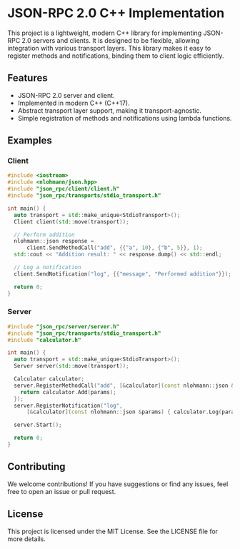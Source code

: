 # JSON-RPC 2.0 C++ Implementation

This project is a lightweight, modern C++ library for implementing JSON-RPC 2.0 servers and clients. It is designed to be flexible, allowing integration with various transport layers. This library makes it easy to register methods and notifications, binding them to client logic efficiently.

## Features

- JSON-RPC 2.0 server and client.
- Implemented in modern C++ (C++17).
- Abstract transport layer support, making it transport-agnostic.
- Simple registration of methods and notifications using lambda functions.

## Examples

### Client

```cpp
#include <iostream>
#include <nlohmann/json.hpp>
#include "json_rpc/client/client.h"
#include "json_rpc/transports/stdio_transport.h"

int main() {
  auto transport = std::make_unique<StdioTransport>();
  Client client(std::move(transport));

  // Perform addition
  nlohmann::json response =
      client.SendMethodCall("add", {{"a", 10}, {"b", 5}}, 1);
  std::cout << "Addition result: " << response.dump() << std::endl;

  // Log a notification
  client.SendNotification("log", {{"message", "Performed addition"}});

  return 0;
}
```

### Server

```cpp
#include "json_rpc/server/server.h"
#include "json_rpc/transports/stdio_transport.h"
#include "calculator.h"

int main() {
  auto transport = std::make_unique<StdioTransport>();
  Server server(std::move(transport));

  Calculator calculator;
  server.RegisterMethodCall("add", [&calculator](const nlohmann::json &params) {
    return calculator.Add(params);
  });
  server.RegisterNotification("log",
      [&calculator](const nlohmann::json &params) { calculator.Log(params); });

  server.Start();

  return 0;
}
```

## Contributing

We welcome contributions! If you have suggestions or find any issues, feel free to open an issue or pull request.

## License

This project is licensed under the MIT License. See the LICENSE file for more details.
